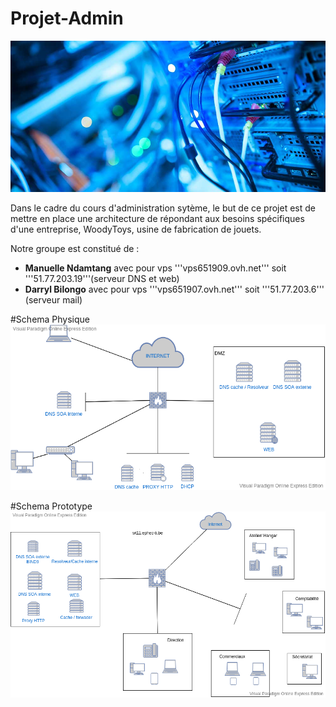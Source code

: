 # Projet-Admin

![administration system](images/IT-networking.jpg)

Dans le cadre du cours d'administration sytème, le but de ce projet est de mettre en place une architecture de répondant aux besoins spécifiques d'une entreprise, WoodyToys, usine de fabrication de jouets. 

Notre groupe est constitué de :

- **Manuelle Ndamtang** avec pour vps '''vps651909.ovh.net''' soit '''51.77.203.19'''(serveur DNS et web)
- **Darryl Bilongo** avec pour vps '''vps651907.ovh.net''' soit '''51.77.203.6''' (serveur mail)

#Schema Physique
![schema physique](images/schemaWootoys.png)

#Schema Prototype
![schema prototype](images/schemaPrototype.png)
